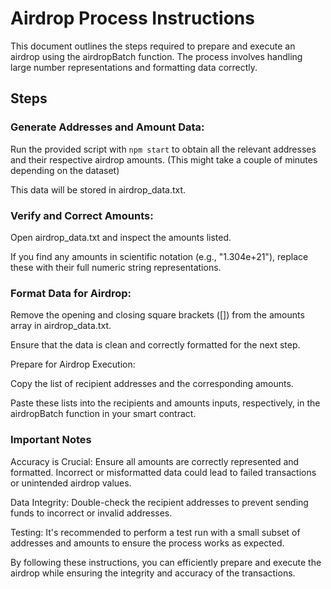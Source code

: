 # Airdrop Process Instructions

This document outlines the steps required to prepare and execute an airdrop using the airdropBatch function. The process involves handling large number representations and formatting data correctly.

## Steps

### Generate Addresses and Amount Data:

Run the provided script with `npm start` to obtain all the relevant addresses and their respective airdrop amounts. (This might take a couple of minutes depending on the dataset)

This data will be stored in airdrop_data.txt.

### Verify and Correct Amounts:

Open airdrop_data.txt and inspect the amounts listed.

If you find any amounts in scientific notation (e.g., "1.304e+21"), replace these with their full numeric string representations.

### Format Data for Airdrop:

Remove the opening and closing square brackets ([]) from the amounts array in airdrop_data.txt.

Ensure that the data is clean and correctly formatted for the next step.

Prepare for Airdrop Execution:

Copy the list of recipient addresses and the corresponding amounts.

Paste these lists into the recipients and amounts inputs, respectively, in the airdropBatch function in your smart contract.

### Important Notes

Accuracy is Crucial: Ensure all amounts are correctly represented and formatted. Incorrect or misformatted data could lead to failed transactions or unintended airdrop values.

Data Integrity: Double-check the recipient addresses to prevent sending funds to incorrect or invalid addresses.

Testing: It's recommended to perform a test run with a small subset of addresses and amounts to ensure the process works as expected.

By following these instructions, you can efficiently prepare and execute the airdrop while ensuring the integrity and accuracy of the transactions.
